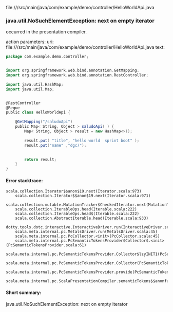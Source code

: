 file://<WORKSPACE>/src/main/java/com/example/demo/controller/HelloWorldApi.java
### java.util.NoSuchElementException: next on empty iterator

occurred in the presentation compiler.

action parameters:
uri: file://<WORKSPACE>/src/main/java/com/example/demo/controller/HelloWorldApi.java
text:
```scala
package com.example.demo.controller;


import org.springframework.web.bind.annotation.GetMapping;
import org.springframework.web.bind.annotation.RestController;

import java.util.HashMap;
import java.util.Map;


@RestController
@Reque
public class HelloWorldApi {

    @GetMapping("/saludoApi")
    public Map< String, Object > saludoApi( ) {
        Map< String, Object > result = new HashMap<>();

        result.put( "title", "hello world  sprint boot" );
        result.put("name" ,"dgc7");
        

        return result;
    }
}
```



#### Error stacktrace:

```
scala.collection.Iterator$$anon$19.next(Iterator.scala:973)
	scala.collection.Iterator$$anon$19.next(Iterator.scala:971)
	scala.collection.mutable.MutationTracker$CheckedIterator.next(MutationTracker.scala:76)
	scala.collection.IterableOps.head(Iterable.scala:222)
	scala.collection.IterableOps.head$(Iterable.scala:222)
	scala.collection.AbstractIterable.head(Iterable.scala:933)
	dotty.tools.dotc.interactive.InteractiveDriver.run(InteractiveDriver.scala:168)
	scala.meta.internal.pc.MetalsDriver.run(MetalsDriver.scala:45)
	scala.meta.internal.pc.PcCollector.<init>(PcCollector.scala:45)
	scala.meta.internal.pc.PcSemanticTokensProvider$Collector$.<init>(PcSemanticTokensProvider.scala:61)
	scala.meta.internal.pc.PcSemanticTokensProvider.Collector$lzyINIT1(PcSemanticTokensProvider.scala:61)
	scala.meta.internal.pc.PcSemanticTokensProvider.Collector(PcSemanticTokensProvider.scala:61)
	scala.meta.internal.pc.PcSemanticTokensProvider.provide(PcSemanticTokensProvider.scala:90)
	scala.meta.internal.pc.ScalaPresentationCompiler.semanticTokens$$anonfun$1(ScalaPresentationCompiler.scala:99)
```
#### Short summary: 

java.util.NoSuchElementException: next on empty iterator